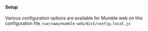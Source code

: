 #### Setup

Various configuration options are available for Mumble web on this configuration file `/var/www/mumble-web/dist/config.local.js`
